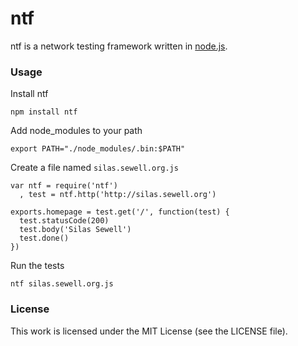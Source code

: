 ntf
===

ntf is a network testing framework written in [node.js](http://nodejs.org/).

### Usage

Install ntf

    npm install ntf

Add node\_modules to your path

    export PATH="./node_modules/.bin:$PATH"

Create a file named `silas.sewell.org.js`

    var ntf = require('ntf')
      , test = ntf.http('http://silas.sewell.org')

    exports.homepage = test.get('/', function(test) {
      test.statusCode(200)
      test.body('Silas Sewell')
      test.done()
    })

Run the tests

    ntf silas.sewell.org.js

### License

This work is licensed under the MIT License (see the LICENSE file).

